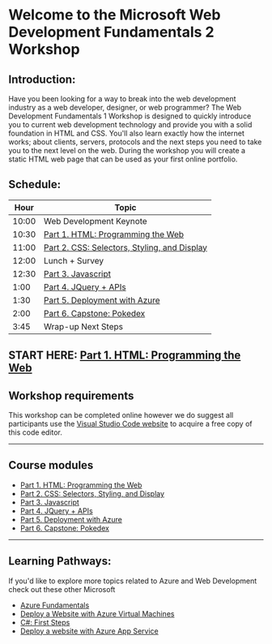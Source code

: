 # Welcome to the Microsoft Web Development Fundamentals 2 Workshop
## Introduction:
Have you been looking for a way to break into the web development industry as a web developer, designer, or web programmer? The Web Development Fundamentals 1 Workshop is designed to quickly introduce you to current web development technology and provide you with a solid foundation in HTML and CSS. You'll also learn exactly how the internet works; about clients, servers, protocols and the next steps you need to take you to the next level on the web. During the workshop you will create a static HTML web page that can be used as your first online portfolio.

## Schedule:

|Hour|Topic
|---|---|
|10:00	|Web Development Keynote
|10:30	|[Part 1. HTML: Programming the Web](https://github.com/daniel-dc-cd/web-fundamentals-2/tree/master/Part%201.%20HTML)
|11:00  |[Part 2. CSS: Selectors, Styling, and Display](https://github.com/daniel-dc-cd/web-fundamentals-2/tree/master/Part%202.%20CSS%20%26%20CSS3)
|12:00	|Lunch + Survey
|12:30	|[Part 3. Javascript](https://github.com/daniel-dc-cd/web-fundamentals-2/tree/master/Part%203.%20Javascript)
|1:00	|[Part 4. JQuery + APIs](https://github.com/daniel-dc-cd/web-fundamentals-2/tree/master/Part%204.%20JQuery%20%2B%20APIs)
|1:30   |[Part 5. Deployment with Azure](https://github.com/daniel-dc-cd/web-fundamentals-2/tree/master/Part%205.%20%20Web%20Publishing)
|2:00	|[Part 6. Capstone: Pokedex](https://github.com/daniel-dc-cd/web-fundamentals-2/tree/master/Part%206.%20Capstone)
|3:45	|Wrap-up Next Steps

## START HERE: [Part 1. HTML: Programming the Web](https://github.com/daniel-dc-cd/web-fundamentals-2/tree/master/Part%201.%20HTML)


## Workshop requirements

This workshop can be completed online however we do suggest all participants use the [Visual Studio Code website](https://code.visualstudio.com/) to acquire a free copy of this code editor.


---
## Course modules
* [Part 1. HTML: Programming the Web](https://github.com/daniel-dc-cd/web-fundamentals-2/tree/master/Part%201.%20HTML)
* [Part 2. CSS: Selectors, Styling, and Display](https://github.com/daniel-dc-cd/web-fundamentals-2/tree/master/Part%202.%20CSS%20%26%20CSS3)
* [Part 3. Javascript](https://github.com/daniel-dc-cd/web-fundamentals-2/tree/master/Part%203.%20Javascript)
* [Part 4. JQuery + APIs](https://github.com/daniel-dc-cd/web-fundamentals-2/tree/master/Part%204.%20JQuery%20%2B%20APIs)
* [Part 5. Deployment with Azure](https://github.com/daniel-dc-cd/web-fundamentals-2/tree/master/Part%205.%20%20Web%20Publishing)
* [Part 6. Capstone: Pokedex](https://github.com/daniel-dc-cd/web-fundamentals-2/tree/master/Part%206.%20Capstone)
---
## Learning Pathways:
If you'd like to explore more topics related to Azure and Web Development check out these other Microsoft 	
* [Azure Fundamentals](https://docs.microsoft.com/en-us/learn/paths/azure-fundamentals/)	
* [Deploy a Website with Azure Virtual Machines](https://docs.microsoft.com/en-us/learn/paths/deploy-a-website-with-azure-virtual-machines/)	
* [C#: First Steps](https://docs.microsoft.com/en-us/learn/paths/csharp-first-steps/)	
* [Deploy a website with Azure App Service](https://docs.microsoft.com/en-us/learn/paths/deploy-a-website-with-azure-app-service/)		
